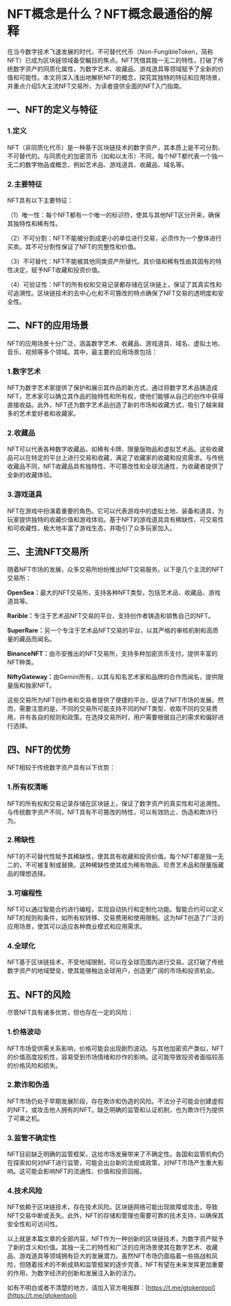 # NFT概念是什么？NFT概念最通俗的解释

在当今数字技术飞速发展的时代，不可替代代币（Non-FungibleToken，简称NFT）已成为区块链领域备受瞩目的焦点。NFT凭借其独一无二的特性，打破了传统数字资产的同质化属性，为数字艺术、收藏品、游戏道具等领域赋予了全新的价值和可能性。本文将深入浅出地解析NFT的概念，探究其独特的特征和应用场景，并重点介绍5大主流NFT交易所，为读者提供全面的NFT入门指南。

## 一、NFT的定义与特征

### 1.定义

NFT（非同质化代币）是一种基于区块链技术的数字资产，其本质上是不可分割、不可替代的。与同质化的加密货币（如和以太币）不同，每个NFT都代表一个独一无二的数字物品或概念，例如艺术品、游戏道具、收藏品、域名等。

### 2.主要特征

NFT具有以下主要特征：

（1）唯一性：每个NFT都有一个唯一的标识符，使其与其他NFT区分开来，确保其独特性和稀有性。

（2）不可分割：NFT不能被分割成更小的单位进行交易，必须作为一个整体进行买卖。其不可分割性保证了NFT的完整性和价值。

（3）不可替代：NFT不能被其他同类资产所替代。其价值和稀有性由其固有的特性决定，赋予NFT收藏和投资价值。

（4）可验证性：NFT的所有权和交易记录都存储在区块链上，保证了其真实性和可追溯性。区块链技术的去中心化和不可篡改的特点确保了NFT交易的透明度和安全性。

## 二、NFT的应用场景

NFT的应用场景十分广泛，涵盖数字艺术、收藏品、游戏道具、域名、虚拟土地、音乐、视频等多个领域。其中，最主要的应用场景包括：

### 1.数字艺术

NFT为数字艺术家提供了保护和展示其作品的新方式。通过将数字艺术品铸造成NFT，艺术家可以确立其作品的独特性和所有权，使他们能够从自己的创作中获得直接收益。此外，NFT还为数字艺术品创造了新的市场和收藏方式，吸引了越来越多的艺术爱好者和收藏家。

### 2.收藏品

NFT可以代表各种数字收藏品，如稀有卡牌、限量版物品和虚拟艺术品。这些收藏品可以在特定的平台上进行交易和收藏，满足了收藏家的收藏和投资需求。与传统收藏品不同，NFT收藏品具有独特性、不可篡改性和全球流通性，为收藏者提供了全新的收藏体验。

### 3.游戏道具

NFT在游戏中扮演着重要的角色。它可以代表游戏中的虚拟土地、装备和道具，为玩家提供独特的收藏价值和游戏体验。基于NFT的游戏道具具有稀缺性、可交易性和可收藏性，极大地丰富了游戏生态，并吸引了众多玩家加入。

## 三、主流NFT交易所

随着NFT市场的发展，众多交易所纷纷推出NFT交易服务。以下是几个主流的NFT交易所：

**OpenSea：**&#x6700;大的NFT交易所，支持各种NFT类型，包括艺术品、收藏品、游戏道具等。

**Rarible：**&#x4E13;注于艺术品NFT交易的平台，支持创作者铸造和销售自己的NFT。

**SuperRare：**&#x53E6;一个专注于艺术品NFT交易的平台，以其严格的审核机制和高质量的藏品而闻名。

**BinanceNFT：**&#x7531;币安推出的NFT交易所，支持多种加密货币支付，提供丰富的NFT种类。

**NiftyGateway：**&#x7531;Gemini所有，以其与知名艺术家和品牌的合作而闻名，提供限量版和独家NFT。

这些交易所为NFT创作者和交易者提供了便捷的平台，促进了NFT市场的发展。然而，需要注意的是，不同的交易所可能支持不同的NFT类型、收取不同的交易费用，并有各自的规则和政策。在选择交易所时，用户需要根据自己的需求和偏好进行选择。

## 四、NFT的优势

NFT相较于传统数字资产具有以下优势：

### 1.所有权清晰

NFT的所有权和交易记录存储在区块链上，保证了数字资产的真实性和可追溯性。与传统数字资产不同，NFT具有不可篡改的特性，可以有效防止、伪造和欺诈行为。

### 2.稀缺性

NFT的不可替代性赋予其稀缺性，使其具有收藏和投资价值。每个NFT都是独一无二的，不可被复制或替换。这种稀缺性使其成为稀有物品、珍贵艺术品和限量版藏品的理想选择。

### 3.可编程性

NFT可以通过智能合约进行编程，实现自动执行和定制化功能。智能合约可以定义NFT的规则和条件，如所有权转移、交易费用和使用限制。这为NFT创造了广泛的应用场景，使其可以适应各种商业模式和应用需求。

### 4.全球化

NFT基于区块链技术，不受地域限制，可以在全球范围内进行交易。这打破了传统数字资产的地域壁垒，使其能够触达全球用户，创造更广阔的市场和投资机会。

## 五、NFT的风险

尽管NFT具有诸多优势，但也存在一定的风险：

### 1.价格波动

NFT市场受供需关系影响，价格可能会出现剧烈波动。与其他加密资产类似，NFT的价值高度投机性，容易受到市场情绪和炒作的影响。这可能导致投资者面临较高的价格风险和损失。

### 2.欺诈和伪造

NFT市场仍处于早期发展阶段，存在欺诈和伪造的风险。不法分子可能会创建虚假的NFT，或攻击他人拥有的NFT。缺乏明确的监管和认证机制，也为欺诈行为提供了可乘之机。

### 3.监管不确定性

NFT目前缺乏明确的监管框架，这给市场发展带来了不确定性。各国和监管机构仍在探索如何对NFT进行监管，可能会出台新的法规或政策，对NFT市场产生重大影响。这可能会影响NFT的流通性、价值和投资回报。

### 4.技术风险

NFT依赖于区块链技术，存在技术风险。区块链网络可能出现故障或攻击，导致NFT交易中断或丢失。此外，NFT的存储和管理也需要可靠的技术支持，以确保其安全性和可访问性。

以上就是本篇文章的全部内容，NFT作为一种创新的区块链技术，为数字资产赋予了新的含义和价值。其独一无二的特性和广泛的应用场景使其在数字艺术、收藏品、游戏道具等领域拥有巨大的发展潜力。虽然NFT市场仍面临着一些挑战和风险，但随着技术的不断成熟和监管框架的逐步完善，NFT有望在未来发挥更加重要的作用，为数字经济的创新和发展注入新的活力。



如有不明白或者不清楚的地方，请加入官方电报群：[https://t.me/gtokentool](https://t.me/gtokentool)
